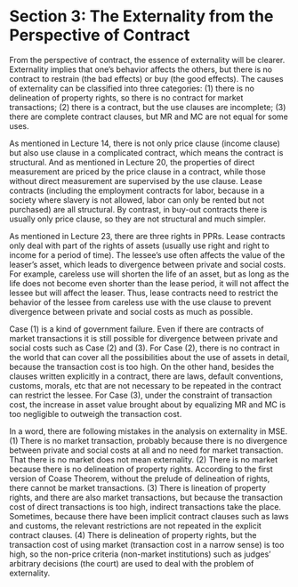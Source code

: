 # Section 3: The Externality from the Perspective of Contract

From the perspective of contract, the essence of externality will be clearer. Externality implies that one’s behavior affects the others, but there is no contract to restrain (the bad effects) or buy (the good effects). The causes of externality can be classified into three categories: (1) there is no delineation of property rights, so there is no contract for market transactions; (2) there is a contract, but the use clauses are incomplete; (3) there are complete contract clauses, but MR and MC are not equal for some uses.

As mentioned in Lecture 14, there is not only price clause (income clause) but also use clause in a complicated contract, which means the contract is structural. And as mentioned in Lecture 20, the properties of direct measurement are priced by the price clause in a contract, while those without direct measurement are supervised by the use clause. Lease contracts (including the employment contracts for labor, because in a society where slavery is not allowed, labor can only be rented but not purchased) are all structural. By contrast, in buy-out contracts there is usually only price clause, so they are not structural and much simpler.

As mentioned in Lecture 23, there are three rights in PPRs. Lease contracts only deal with part of the rights of assets (usually use right and right to income for a period of time). The lessee’s use often affects the value of the leaser’s asset, which leads to divergence between private and social costs. For example, careless use will shorten the life of an asset, but as long as the life does not become even shorter than the lease period, it will not affect the lessee but will affect the leaser. Thus, lease contracts need to restrict the behavior of the lessee from careless use with the use clause to prevent divergence between private and social costs as much as possible.

Case (1) is a kind of government failure. Even if there are contracts of market transactions it is still possible for divergence between private and social costs such as Case (2) and (3). For Case (2), there is no contract in the world that can cover all the possibilities about the use of assets in detail, because the transaction cost is too high. On the other hand, besides the clauses written explicitly in a contract, there are laws, default conventions, customs, morals, etc that are not necessary to be repeated in the contract can restrict the lessee. For Case (3), under the constraint of transaction cost, the increase in asset value brought about by equalizing MR and MC is too negligible to outweigh the transaction cost.

In a word, there are following mistakes in the analysis on externality in MSE. (1) There is no market transaction, probably because there is no divergence between private and social costs at all and no need for market transaction. That there is no market does not mean externality. (2) There is no market because there is no delineation of property rights. According to the first version of Coase Theorem, without the prelude of delineation of rights, there cannot be market transactions. (3) There is lineation of property rights, and there are also market transactions, but because the transaction cost of direct transactions is too high, indirect transactions take the place. Sometimes, because there have been implicit contract clauses such as laws and customs, the relevant restrictions are not repeated in the explicit contract clauses. (4) There is delineation of property rights, but the transaction cost of using market (transaction cost in a narrow sense) is too high, so the non-price criteria (non-market institutions) such as judges’ arbitrary decisions (the court) are used to deal with the problem of externality.
